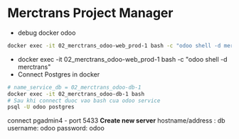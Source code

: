 # Merctrans Project Manager 
- debug docker  odoo
``` bash
docker exec -it 02_merctrans_odoo-web_prod-1 bash -c "odoo shell -d merctrans"
```
- docker exec -it 02_merctrans_odoo-web_prod-1 bash -c "odoo shell -d merctrans"
- Connect Postgres in docker 
``` bash
# name_service_db = 02_merctrans_odoo-db-1
docker exec -it 02_merctrans_odoo-db-1 bash
# Sau khi connect duoc vao bash cua odoo service
psql -U odoo postgres
```

connect pgadmin4 - port 5433
**Create new server** 
hostname/address : db 
username: odoo
password: odoo
